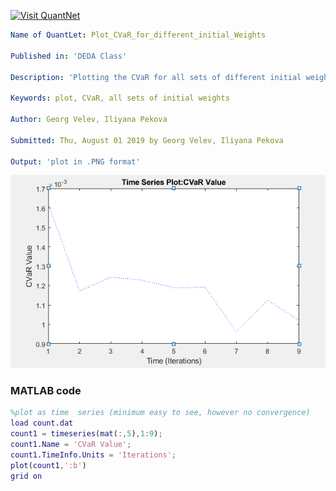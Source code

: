 [<img src="https://github.com/QuantLet/Styleguide-and-FAQ/blob/master/pictures/banner.png" width="888" alt="Visit QuantNet">](http://quantlet.de/)

```yaml
Name of QuantLet: Plot_CVaR_for_different_initial_Weights

Published in: 'DEDA Class'

Description: 'Plotting the CVaR for all sets of different initial weights'

Keywords: plot, CVaR, all sets of initial weights

Author: Georg Velev, Iliyana Pekova

Submitted: Thu, August 01 2019 by Georg Velev, Iliyana Pekova

Output: 'plot in .PNG format'
```

![Picture1](plot.PNG)


### MATLAB code
```matlab
%plot as time  series (minimum easy to see, however no convergence)
load count.dat
count1 = timeseries(mat(:,5),1:9);
count1.Name = 'CVaR Value';
count1.TimeInfo.Units = 'Iterations';
plot(count1,':b')
grid on
```
